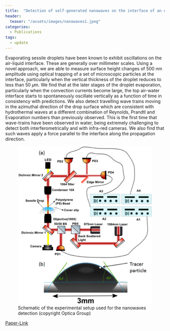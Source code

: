 ```yaml
---
title:  "Detection of self-generated nanowaves on the interface of an evaporating sessile water droplet"
header:
  teaser: "/assets/images/nanowaves1.jpeg"
categories: 
  - Publications
tags:
  - update
---
```


Evaporating sessile droplets have been known to exhibit oscillations on the air-liquid interface. These are generally over millimeter scales. Using a novel approach, we are able to measure surface height changes of 500 nm amplitude using optical trapping of a set of microscopic particles at the interface, particularly when the vertical thickness of the droplet reduces to less than 50 𝜇m. We find that at the later stages of the droplet evaporation, particularly when the convection currents become large, the top air-water interface starts to spontaneously oscillate vertically as a function of time in consistency with predictions. We also detect travelling wave trains moving in the azimuthal direction of the drop surface which are consistent with hydrothermal waves at a different combination of Reynolds, Prandtl and Evaporation numbers than previously observed. This is the first time that wave-trains have been observed in water, being extremely challenging to detect both interferometrically and with infra-red cameras. We also find that such waves apply a force parallel to the interface along the propagation direction.

<figure class="align-center">
  <img src="/assets/images/nanowaves.jpeg" alt="">
  <figcaption>Schematic of the experimental setup used for the nanowaves detection (copyright Optica Group)</figcaption>
</figure> 


[Paper-Link](https://www.osapublishing.org/oe/fulltext.cfm?uri=oe-27-22-31900&id=422441)

